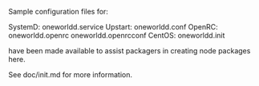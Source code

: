 Sample configuration files for:

SystemD: oneworldd.service
Upstart: oneworldd.conf
OpenRC:  oneworldd.openrc
         oneworldd.openrcconf
CentOS:  oneworldd.init

have been made available to assist packagers in creating node packages here.

See doc/init.md for more information.
